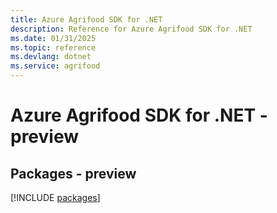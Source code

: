 ```yaml
---
title: Azure Agrifood SDK for .NET
description: Reference for Azure Agrifood SDK for .NET
ms.date: 01/31/2025
ms.topic: reference
ms.devlang: dotnet
ms.service: agrifood
---
```

# Azure Agrifood SDK for .NET - preview
## Packages - preview
[!INCLUDE [packages](agrifood-index.md)]